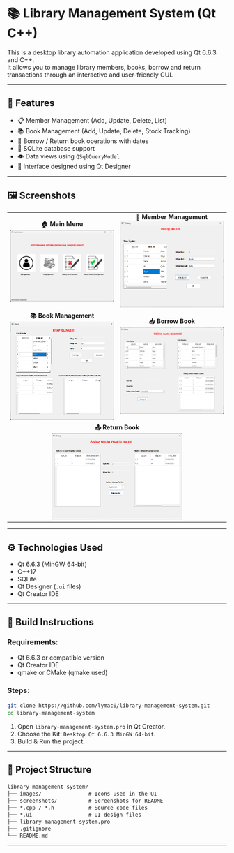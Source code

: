 # 📚 Library Management System (Qt C++)

This is a desktop library automation application developed using Qt 6.6.3 and C++.  
It allows you to manage library members, books, borrow and return transactions through an interactive and user-friendly GUI.

---

## 🎯 Features

- 📋 Member Management (Add, Update, Delete, List)
- 📚 Book Management (Add, Update, Delete, Stock Tracking)
- 🔄 Borrow / Return book operations with dates
- 💾 SQLite database support
- 👁️ Data views using `QSqlQueryModel`
- 🎨 Interface designed using Qt Designer

---

## 🖼️ Screenshots

<table>
  <tr>
    <td align="center">
      <strong>🏠 Main Menu</strong><br/>
      <img src="screenshots/mainmenu.png" width="300"/>
    </td>
    <td align="center">
      <strong>👥 Member Management</strong><br/>
      <img src="screenshots/uye.png" width="300"/>
    </td>
  </tr>
  <tr>
    <td align="center">
      <strong>📚 Book Management</strong><br/>
      <img src="screenshots/kitap.png" width="300"/>
    </td>
    <td align="center">
      <strong>📥 Borrow Book</strong><br/>
      <img src="screenshots/odunc_a.png" width="300"/>
    </td>
  </tr>
  <tr>
    <td align="center" colspan="2">
      <strong>📤 Return Book</strong><br/>
      <img src="screenshots/odunc_t.png" width="300"/>
    </td>
  </tr>
</table>


---

## ⚙️ Technologies Used

- Qt 6.6.3 (MinGW 64-bit)
- C++17
- SQLite
- Qt Designer (`.ui` files)
- Qt Creator IDE

---

## 🚀 Build Instructions

### Requirements:
- Qt 6.6.3 or compatible version
- Qt Creator IDE
- qmake or CMake (qmake used)

### Steps:
```bash
git clone https://github.com/lymac0/library-management-system.git
cd library-management-system
```

1. Open `library-management-system.pro` in Qt Creator.
2. Choose the Kit: `Desktop Qt 6.6.3 MinGW 64-bit`.
3. Build & Run the project.

---

## 📁 Project Structure

```
library-management-system/
├── images/               # Icons used in the UI
├── screenshots/          # Screenshots for README
├── *.cpp / *.h           # Source code files
├── *.ui                  # UI design files
├── library-management-system.pro
├── .gitignore
└── README.md
```

---
